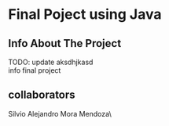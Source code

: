 # Final Poject using Java

## Info About The Project
TODO: update aksdhjkasd\
info final project

## collaborators
Silvio Alejandro Mora Mendoza\
